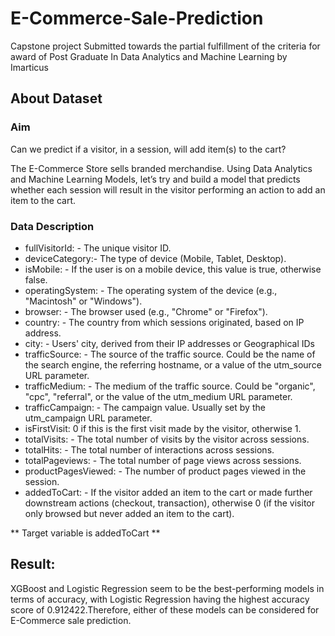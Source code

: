 # E-Commerce-Sale-Prediction
Capstone project Submitted towards the partial fulfillment of the criteria for award of Post Graduate In Data Analytics and Machine Learning by Imarticus


## About Dataset
### Aim
   Can we predict if a visitor, in a session, will add item(s) to the cart?

   The E-Commerce Store sells branded merchandise. Using Data Analytics and Machine Learning Models, let’s try and build a model that predicts whether each session will result in the visitor performing an action to add an item to the cart.

### Data Description
   * fullVisitorId: - The unique visitor ID.
   * deviceCategory:- The type of device (Mobile, Tablet, Desktop).
   * isMobile: - If the user is on a mobile device, this value is true, otherwise false.
   * operatingSystem: - The operating system of the device (e.g., "Macintosh" or "Windows").
   * browser: - The browser used (e.g., "Chrome" or "Firefox").
   * country: - The country from which sessions originated, based on IP address.
   * city: - Users' city, derived from their IP addresses or Geographical IDs
   * trafficSource: - The source of the traffic source. Could be the name of the search engine, the referring hostname, or 		a value of the utm_source URL parameter.
   * trafficMedium: - The medium of the traffic source. Could be "organic", "cpc", "referral", or the value of the 			utm_medium URL parameter.
   * trafficCampaign: - The campaign value. Usually set by the utm_campaign URL parameter.
   * isFirstVisit: 0 if this is the first visit made by the visitor, otherwise 1.
   * totalVisits: - The total number of visits by the visitor across sessions.
   * totalHits: - The total number of interactions across sessions.
   * totalPageviews: - The total number of page views across sessions.
   * productPagesViewed: - The number of product pages viewed in the session.
   * addedToCart: - If the visitor added an item to the cart or made further downstream actions (checkout, transaction), 		otherwise 0 (if the visitor only browsed but never added an item to the cart).

   ** Target variable is addedToCart **
    
## Result:
XGBoost and Logistic Regression seem to be the best-performing models in terms of accuracy, with Logistic Regression having the highest accuracy score of 0.912422.Therefore, either of these models can be considered for E-Commerce sale prediction.
